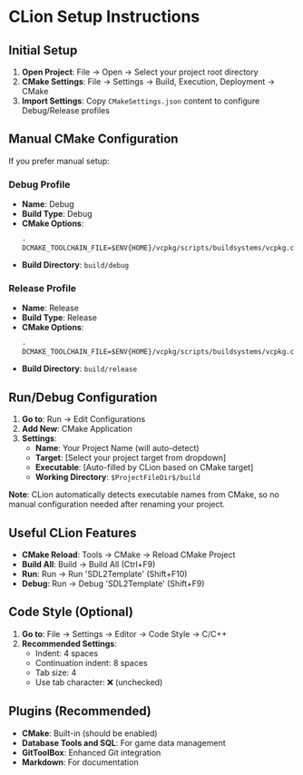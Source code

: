 # CLion Setup Instructions

## Initial Setup

1. **Open Project**: File → Open → Select your project root directory
2. **CMake Settings**: File → Settings → Build, Execution, Deployment → CMake
3. **Import Settings**: Copy `CMakeSettings.json` content to configure Debug/Release profiles

## Manual CMake Configuration

If you prefer manual setup:

### Debug Profile
- **Name**: Debug
- **Build Type**: Debug
- **CMake Options**: 
  ```
  -DCMAKE_TOOLCHAIN_FILE=$ENV{HOME}/vcpkg/scripts/buildsystems/vcpkg.cmake
  ```
- **Build Directory**: `build/debug`

### Release Profile  
- **Name**: Release
- **Build Type**: Release
- **CMake Options**:
  ```
  -DCMAKE_TOOLCHAIN_FILE=$ENV{HOME}/vcpkg/scripts/buildsystems/vcpkg.cmake
  ```
- **Build Directory**: `build/release`

## Run/Debug Configuration

1. **Go to**: Run → Edit Configurations
2. **Add New**: CMake Application
3. **Settings**:
   - **Name**: Your Project Name (will auto-detect)
   - **Target**: [Select your project target from dropdown]
   - **Executable**: [Auto-filled by CLion based on CMake target]
   - **Working Directory**: `$ProjectFileDir$/build`

**Note**: CLion automatically detects executable names from CMake, so no manual configuration needed after renaming your project.

## Useful CLion Features

- **CMake Reload**: Tools → CMake → Reload CMake Project
- **Build All**: Build → Build All (Ctrl+F9)
- **Run**: Run → Run 'SDL2Template' (Shift+F10)
- **Debug**: Run → Debug 'SDL2Template' (Shift+F9)

## Code Style (Optional)

1. **Go to**: File → Settings → Editor → Code Style → C/C++
2. **Recommended Settings**:
   - Indent: 4 spaces
   - Continuation indent: 8 spaces
   - Tab size: 4
   - Use tab character: ❌ (unchecked)

## Plugins (Recommended)

- **CMake**: Built-in (should be enabled)
- **Database Tools and SQL**: For game data management
- **GitToolBox**: Enhanced Git integration
- **Markdown**: For documentation